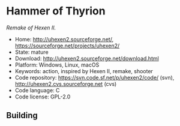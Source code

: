 # Hammer of Thyrion

_Remake of Hexen II._

- Home: http://uhexen2.sourceforge.net/, https://sourceforge.net/projects/uhexen2/
- State: mature
- Download: http://uhexen2.sourceforge.net/download.html
- Platform: Windows, Linux, macOS
- Keywords: action, inspired by Hexen II, remake, shooter
- Code repository: https://svn.code.sf.net/p/uhexen2/code/ (svn), http://uhexen2.cvs.sourceforge.net (cvs)
- Code language: C
- Code license: GPL-2.0

## Building
